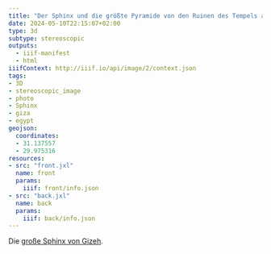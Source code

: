 ```yaml
---
title: "Der Sphinx und die größte Pyramide von den Ruinen des Tempels aus gesehen"
date: 2024-05-10T22:15:07+02:00
type: 3d
subtype: stereoscopic
outputs:
  - iiif-manifest
  - html
iiifContext: http://iiif.io/api/image/2/context.json
tags:
- 3D
- stereoscopic_image
- photo
- Sphinx
- giza
- egypt
geojson:
  coordinates:
  - 31.137557
  - 29.975316
resources:
- src: "front.jxl"
  name: front
  params:
    iiif: front/info.json
- src: "back.jxl"
  name: back
  params:
    iiif: back/info.json
---
```


Die [große Sphinx von Gizeh](https://de.wikipedia.org/wiki/Gro%C3%9Fe_Sphinx_von_Gizeh).
